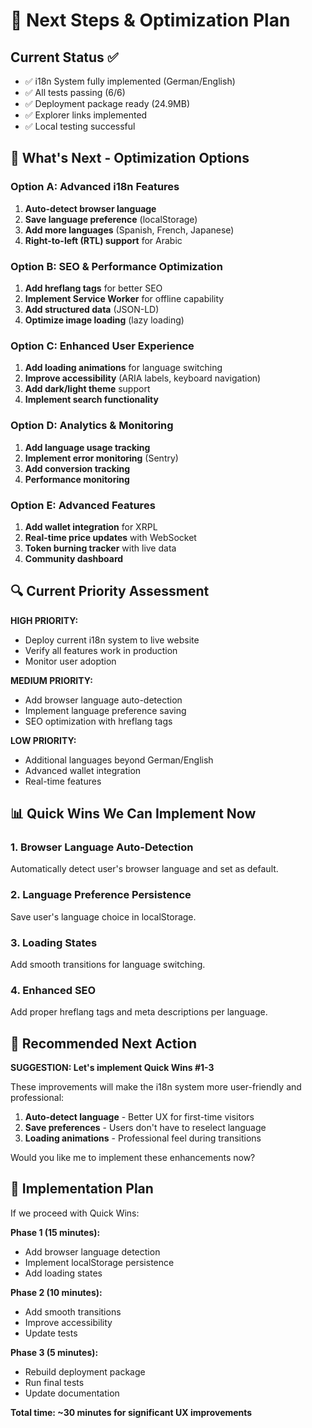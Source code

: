# 🚀 Next Steps & Optimization Plan

## Current Status ✅
- ✅ i18n System fully implemented (German/English)
- ✅ All tests passing (6/6)
- ✅ Deployment package ready (24.9MB)
- ✅ Explorer links implemented
- ✅ Local testing successful

## 🎯 What's Next - Optimization Options

### Option A: Advanced i18n Features
1. **Auto-detect browser language**
2. **Save language preference** (localStorage)
3. **Add more languages** (Spanish, French, Japanese)
4. **Right-to-left (RTL) support** for Arabic

### Option B: SEO & Performance Optimization
1. **Add hreflang tags** for better SEO
2. **Implement Service Worker** for offline capability
3. **Add structured data** (JSON-LD)
4. **Optimize image loading** (lazy loading)

### Option C: Enhanced User Experience
1. **Add loading animations** for language switching
2. **Improve accessibility** (ARIA labels, keyboard navigation)
3. **Add dark/light theme** support
4. **Implement search functionality**

### Option D: Analytics & Monitoring
1. **Add language usage tracking**
2. **Implement error monitoring** (Sentry)
3. **Add conversion tracking**
4. **Performance monitoring**

### Option E: Advanced Features
1. **Add wallet integration** for XRPL
2. **Real-time price updates** with WebSocket
3. **Token burning tracker** with live data
4. **Community dashboard**

## 🔍 Current Priority Assessment

**HIGH PRIORITY:**
- Deploy current i18n system to live website
- Verify all features work in production
- Monitor user adoption

**MEDIUM PRIORITY:**
- Add browser language auto-detection
- Implement language preference saving
- SEO optimization with hreflang tags

**LOW PRIORITY:**
- Additional languages beyond German/English
- Advanced wallet integration
- Real-time features

## 📊 Quick Wins We Can Implement Now

### 1. Browser Language Auto-Detection
Automatically detect user's browser language and set as default.

### 2. Language Preference Persistence
Save user's language choice in localStorage.

### 3. Loading States
Add smooth transitions for language switching.

### 4. Enhanced SEO
Add proper hreflang tags and meta descriptions per language.

## 🎯 Recommended Next Action

**SUGGESTION: Let's implement Quick Wins #1-3**

These improvements will make the i18n system more user-friendly and professional:

1. **Auto-detect language** - Better UX for first-time visitors
2. **Save preferences** - Users don't have to reselect language
3. **Loading animations** - Professional feel during transitions

Would you like me to implement these enhancements now?

## 🚀 Implementation Plan

If we proceed with Quick Wins:

**Phase 1 (15 minutes):**
- Add browser language detection
- Implement localStorage persistence
- Add loading states

**Phase 2 (10 minutes):**
- Add smooth transitions
- Improve accessibility
- Update tests

**Phase 3 (5 minutes):**
- Rebuild deployment package
- Run final tests
- Update documentation

**Total time: ~30 minutes for significant UX improvements**
